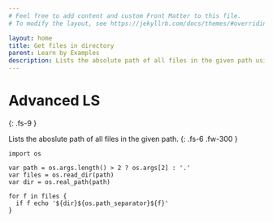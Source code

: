 ```yaml
---
# Feel free to add content and custom Front Matter to this file.
# To modify the layout, see https://jekyllrb.com/docs/themes/#overriding-theme-defaults

layout: home
title: Get files in directory
parent: Learn by Examples
description: Lists the absolute path of all files in the given path using the Blade programming language.
---
```


# Advanced LS
{: .fs-9 }

Lists the aboslute path of all files in the given path.
{: .fs-6 .fw-300 }

```blade
import os

var path = os.args.length() > 2 ? os.args[2] : '.'
var files = os.read_dir(path)
var dir = os.real_path(path)

for f in files {
  if f echo '${dir}${os.path_separator}${f}'
}
```
